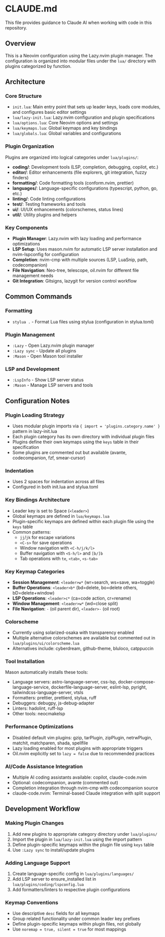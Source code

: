 # CLAUDE.md

This file provides guidance to Claude AI when working with code in this repository.

## Overview

This is a Neovim configuration using the Lazy.nvim plugin manager. The configuration is organized into modular files under the `lua/` directory with plugins categorized by function.

## Architecture

### Core Structure
- `init.lua`: Main entry point that sets up leader keys, loads core modules, and configures basic editor settings
- `lua/lazy-init.lua`: Lazy.nvim configuration and plugin specifications
- `lua/options.lua`: Core Neovim options and settings
- `lua/keymaps.lua`: Global keymaps and key bindings
- `lua/globals.lua`: Global variables and configurations

### Plugin Organization
Plugins are organized into logical categories under `lua/plugins/`:

- **coding/**: Development tools (LSP, completion, debugging, copilot, etc.)
- **editor/**: Editor enhancements (file explorers, git integration, fuzzy finders)
- **formatting/**: Code formatting tools (conform.nvim, prettier)
- **languages/**: Language-specific configurations (typescript, python, go, etc.)
- **linting/**: Code linting configurations
- **test/**: Testing frameworks and tools
- **ui/**: UI/UX enhancements (colorschemes, status lines)
- **util/**: Utility plugins and helpers

### Key Components
- **Plugin Manager**: Lazy.nvim with lazy loading and performance optimizations
- **LSP Setup**: Uses mason.nvim for automatic LSP server installation and nvim-lspconfig for configuration
- **Completion**: nvim-cmp with multiple sources (LSP, LuaSnip, path, codecompanion)
- **File Navigation**: Neo-tree, telescope, oil.nvim for different file management needs
- **Git Integration**: Gitsigns, lazygit for version control workflow

## Common Commands

### Formatting
- `stylua .` - Format Lua files using stylua (configuration in stylua.toml)

### Plugin Management
- `:Lazy` - Open Lazy.nvim plugin manager
- `:Lazy sync` - Update all plugins
- `:Mason` - Open Mason tool installer

### LSP and Development
- `:LspInfo` - Show LSP server status
- `:Mason` - Manage LSP servers and tools

## Configuration Notes

### Plugin Loading Strategy
- Uses modular plugin imports via `{ import = 'plugins.category.name' }` pattern in lazy-init.lua
- Each plugin category has its own directory with individual plugin files
- Plugins define their own keymaps using the `keys` table in their specification
- Some plugins are commented out but available (avante, codecompanion, fzf, smear-cursor)

### Indentation
- Uses 2 spaces for indentation across all files
- Configured in both init.lua and stylua.toml

### Key Bindings Architecture
- Leader key is set to Space (`<leader>`)
- Global keymaps are defined in `lua/keymaps.lua`
- Plugin-specific keymaps are defined within each plugin file using the `keys` table
- Common patterns:
  - `jj`/`jk` for escape variations
  - `<C-s>` for save operations
  - Window navigation with `<C-h/j/k/l>`
  - Buffer navigation with `<S-h/l>` and `[b/]b`
  - Tab operations with `te`, `<tab>`, `<s-tab>`

### Key Keymap Categories
- **Session Management**: `<leader>w*` (wr=search, ws=save, wa=toggle)
- **Buffer Operations**: `<leader>b*` (bd=delete, bo=delete others, bD=delete+window)
- **LSP Operations**: `<leader>c*` (ca=code action, cr=rename)
- **Window Management**: `<leader>w*` (wd=close split)
- **File Navigation**: `-` (oil parent dir), `<leader>-` (oil root)

### Colorscheme
- Currently using solarized-osaka with transparency enabled
- Multiple alternative colorschemes are available but commented out in `lua/plugins/ui/colorscheme.lua`
- Alternatives include: cyberdream, github-theme, bluloco, catppuccin

### Tool Installation
Mason automatically installs these tools:
- Language servers: astro-language-server, css-lsp, docker-compose-language-service, dockerfile-language-server, eslint-lsp, pyright, tailwindcss-language-server, vtsls
- Formatters: prettier, prettierd, stylua, ruff
- Debuggers: debugpy, js-debug-adapter
- Linters: hadolint, ruff-lsp
- Other tools: neocmakelsp

### Performance Optimizations
- Disabled default vim plugins: gzip, tarPlugin, zipPlugin, netrwPlugin, matchit, matchparen, shada, spellfile
- Lazy loading enabled for most plugins with appropriate triggers
- Oil.nvim explicitly set to `lazy = false` due to recommended practices

### AI/Code Assistance Integration
- Multiple AI coding assistants available: copilot, claude-code.nvim
- Optional: codecompanion, avante (commented out)
- Completion integration through nvim-cmp with codecompanion source
- claude-code.nvim: Terminal-based Claude integration with split support

## Development Workflow

### Making Plugin Changes
1. Add new plugins to appropriate category directory under `lua/plugins/`
2. Import the plugin in `lua/lazy-init.lua` using the import pattern
3. Define plugin-specific keymaps within the plugin file using `keys` table
4. Use `:Lazy sync` to install/update plugins

### Adding Language Support
1. Create language-specific config in `lua/plugins/languages/`
2. Add LSP server to ensure_installed list in `lua/plugins/coding/lspconfig.lua`
3. Add formatters/linters to respective plugin configurations

### Keymap Conventions
- Use descriptive `desc` fields for all keymaps
- Group related functionality under common leader key prefixes
- Define plugin-specific keymaps within plugin files, not globally
- Use `noremap = true, silent = true` for most mappings